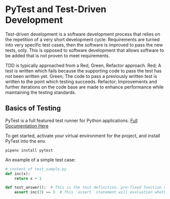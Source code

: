 # PyTest and Test-Driven Development
Test-driven development is a software development process that relies on the repetition of a very short development cycle: Requirements are turned into very specific test cases, then the software is improved to pass the new tests, only. This is opposed to software development that allows software to be added that is not proven to meet requirements.

TDD is typically approached from a Red, Green, Refactor approach. Red; A test is written which fails because the supporting code to pass the test has not been written yet. Green; The code to pass a previously written test is written to the point which testing succeeds. Refactor; Improvements and further iterations on the code base are made to enhance performance while maintaining the testing standards.

## Basics of Testing
PyTest is a full featured test runner for Python applications. [Full Documentation Here](https://docs.pytest.org/en/latest/contents.html#toc)

To get started, activate your virtual environment for the project, and install PyTest into the env.
```
pipenv install pytest
```

An example of a simple test case:
```python
# content of test_sample.py
def inc(x):
    return x + 1

def test_answer():  # This is the test definition, pre-fixed function name with `test_`
    assert inc(3) == 5  # This `assert` statement will evaluation whether the conditional is True or False
```

